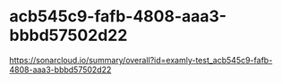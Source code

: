 # acb545c9-fafb-4808-aaa3-bbbd57502d22
https://sonarcloud.io/summary/overall?id=examly-test_acb545c9-fafb-4808-aaa3-bbbd57502d22
